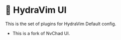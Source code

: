 # 🌊 HydraVim UI
This is the set of plugins for HydraVim Default config.

- This is a fork of NvChad UI.
